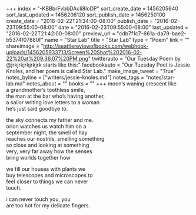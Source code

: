 +++
index = "-KBBbrFvbbDAcIi8IoDP"
sort_create_date = 1456205640
sort_last_updated = 1456206120
sort_publish_date = 1456250100
create_date = "2016-02-22T21:34:00-08:00"
publish_date = "2016-02-23T09:55:00-08:00"
date = "2016-02-23T09:55:00-08:00"
last_updated = "2016-02-22T21:42:00-08:00"
preview_url = "cdb7f1c7-661a-da79-bae2-b5374f07880f"
name = "Star Lab"
title = "Star Lab"
type = "Poem"
link = ""
shareimage = "http://seattlereviewofbooks.com/webhook-uploads/1456205933713/Screen%20Shot%202016-02-22%20at%209.36.07%20PM.png"
twitterauto = "Our Tuesday Poem by @jrkjrkjrkjrkjrk starts like this:"
facebookauto = "Our Tuesday Poet is Jessie Knoles, and her poem is called Star Lab."
make_image_tweet = "True"
notes_byline = ["writers/jessie-knoles.md"]
notes_tags = "notes/star-lab.md"
notes_about = ""
books = ""
+++
moon’s waning crescent like<br>
a grandmother’s toothless smile,<br>
the man at the bar who’s having another,<br>
a sailor writing love letters to a woman<br>
he’s just said goodbye to.

the sky connects my father and me.<br>
orion watches us watch him on a<br> 
september night, the smell of hay<br>
reaches our nostrils, smelling something<br>
so close and looking at something<br>
very, very far away how the senses<br>
bring worlds together how

we fill our houses with plants we<br>
buy telescopes and microscopes to<br>
feel closer to things we can never<br>
touch. 

i can never touch you, you<br> 
are too hot for my delicate fingers.